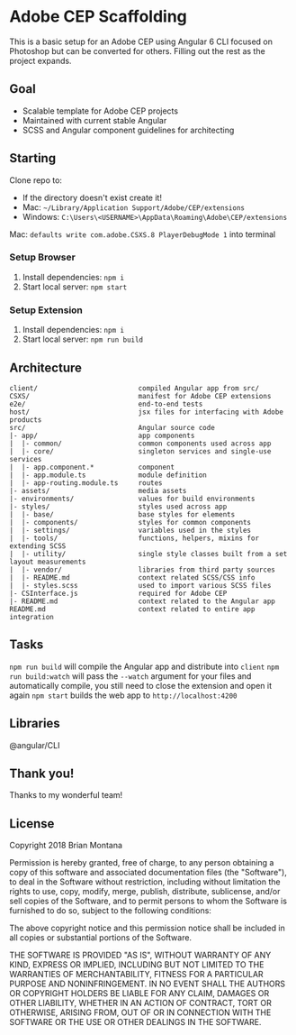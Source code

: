 # Adobe CEP Scaffolding

This is a basic setup for an Adobe CEP using Angular 6 CLI focused on Photoshop but can be converted for others. Filling out the rest as the project expands.

## Goal

* Scalable template for Adobe CEP projects
* Maintained with current stable Angular
* SCSS and Angular component guidelines for architecting

## Starting

Clone repo to:

* If the directory doesn't exist create it!
* Mac: `~/Library/Application Support/Adobe/CEP/extensions`
* Windows: `C:\Users\<USERNAME>\AppData\Roaming\Adobe\CEP/extensions`

Mac: `defaults write com.adobe.CSXS.8 PlayerDebugMode 1` into terminal

### Setup Browser
1. Install dependencies: `npm i`
2. Start local server: `npm start`

### Setup Extension
1. Install dependencies: `npm i`
2. Start local server: `npm run build`

## Architecture
```
client/                         compiled Angular app from src/
CSXS/                           manifest for Adobe CEP extensions
e2e/                            end-to-end tests
host/                           jsx files for interfacing with Adobe products
src/                            Angular source code
|- app/                         app components
|  |- common/                   common components used across app
|  |- core/                     singleton services and single-use services
|  |- app.component.*           component
|  |- app.module.ts             module definition
|  |- app-routing.module.ts     routes
|- assets/                      media assets
|- environments/                values for build environments
|- styles/                      styles used across app
|  |- base/                     base styles for elements
|  |- components/               styles for common components
|  |- settings/                 variables used in the styles
|  |- tools/                    functions, helpers, mixins for extending SCSS
|  |- utility/                  single style classes built from a set layout measurements
|  |- vendor/                   libraries from third party sources
|  |- README.md                 context related SCSS/CSS info
|  |- styles.scss               used to import various SCSS files
|- CSInterface.js               required for Adobe CEP
|- README.md                    context related to the Angular app
README.md                       context related to entire app integration
```

## Tasks
`npm run build` will compile the Angular app and distribute into `client`
`npm run build:watch` will pass the `--watch` argument for your files and automatically compile, you still need to close the extension and open it again
`npm start` builds the web app to `http://localhost:4200`

## Libraries
@angular/CLI

## Thank you!
Thanks to my wonderful team!

## License
Copyright 2018 Brian Montana

Permission is hereby granted, free of charge, to any person obtaining a copy of this software and associated documentation files (the "Software"), to deal in the Software without restriction, including without limitation the rights to use, copy, modify, merge, publish, distribute, sublicense, and/or sell copies of the Software, and to permit persons to whom the Software is furnished to do so, subject to the following conditions:

The above copyright notice and this permission notice shall be included in all copies or substantial portions of the Software.

THE SOFTWARE IS PROVIDED "AS IS", WITHOUT WARRANTY OF ANY KIND, EXPRESS OR IMPLIED, INCLUDING BUT NOT LIMITED TO THE WARRANTIES OF MERCHANTABILITY, FITNESS FOR A PARTICULAR PURPOSE AND NONINFRINGEMENT. IN NO EVENT SHALL THE AUTHORS OR COPYRIGHT HOLDERS BE LIABLE FOR ANY CLAIM, DAMAGES OR OTHER LIABILITY, WHETHER IN AN ACTION OF CONTRACT, TORT OR OTHERWISE, ARISING FROM, OUT OF OR IN CONNECTION WITH THE SOFTWARE OR THE USE OR OTHER DEALINGS IN THE SOFTWARE.
